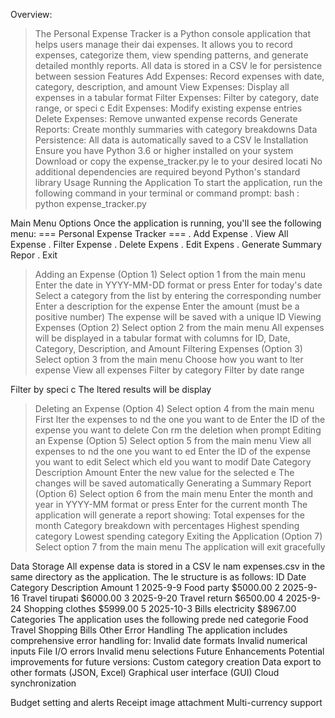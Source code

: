 Overview:
 >The Personal Expense Tracker is a Python console application that helps users manage their dai
 expenses. It allows you to record expenses, categorize them, view spending patterns, and generate
 detailed monthly reports. All data is stored in a CSV le for persistence between session
 Features
 Add Expenses:
 Record expenses with date, category, description, and amount
 View Expenses:
 Display all expenses in a tabular format
 Filter Expenses:
 Filter by category, date range, or speci c
 Edit Expenses:
 Modify existing expense entries
 Delete Expenses:
 Remove unwanted expense records
 Generate Reports:
 Create monthly summaries with category breakdowns
 Data Persistence:
 All data is automatically saved to a CSV le
 Installation
 Ensure you have Python 3.6 or higher installed on your system
 Download or copy the expense_tracker.py le to your desired locati
 No additional dependencies are required beyond Python's standard library
 Usage
 Running the Application
 To start the application, run the following command in your terminal or command prompt:
 bash :
 python expense_tracker.py

Main Menu Options
 Once the application is running, you'll see the following
 menu:
 === Personal Expense Tracker ===
 . Add Expense
 . View All Expense
 . Filter Expense
 . Delete Expens
 . Edit Expens
 . Generate Summary Repor
 . Exit
 >Adding an Expense (Option 1)
 Select option 1 from the main menu
 Enter the date in YYYY-MM-DD format or press Enter for today's date
 Select a category from the list by entering the corresponding number
 Enter a description for the expense
 Enter the amount (must be a positive number)
 The expense will be saved with a unique ID
 >Viewing Expenses (Option 2)
 Select option 2 from the main menu
 All expenses will be displayed in a tabular format with columns for ID, Date, Category, Description, and
 Amount
 >Filtering Expenses (Option 3)
 Select option 3 from the main menu
 Choose how you want to lter expense
 View all expenses
 Filter by category
 Filter by date range
 
Filter by speci c
 The ltered results will be display
 >Deleting an Expense (Option 4)
 Select option 4 from the main menu
 First lter the expenses to nd the one you want to de
 Enter the ID of the expense you want to delete
 Con rm the deletion when prompt
 >Editing an Expense (Option 5)
 Select option 5 from the main menu
 View all expenses to nd the one you want to ed
 Enter the ID of the expense you want to edit
 Select which eld you want to modif
 Date
 Category
 Description
 Amount
 Enter the new value for the selected e
 The changes will be saved automatically
 >Generating a Summary Report (Option 6)
 Select option 6 from the main menu
 Enter the month and year in YYYY-MM format or press Enter for the current month
 The application will generate a report showing:
 Total expenses for the month
 Category breakdown with percentages
 Highest spending category
 Lowest spending category
 >Exiting the Application (Option 7)
 Select option 7 from the main menu
 The application will exit gracefully
 
 Data Storage
 All expense data is stored in a CSV le nam
 expenses.csv in the same directory as the application.
 The le structure is as follows:
 ID Date Category Description Amount
 1 2025-9-9 Food party $5000.00
 2 2025-9-16 Travel tirupati $6000.00
 3 2025-9-20 Travel return $6500.00
 4 2025-9-24 Shopping clothes $5999.00
 5 2025-10-3 Bills electricity $8967.00
 Categories
 The application uses the following prede ned categorie
 Food
 Travel
 Shopping
 Bills
 Other
 Error Handling
 The application includes comprehensive error handling for:
 Invalid date formats
 Invalid numerical inputs
 File I/O errors
 Invalid menu selections
 Future Enhancements
 Potential improvements for future versions:
 Custom category creation
 Data export to other formats (JSON, Excel)
 Graphical user interface (GUI)
 Cloud synchronization
 
Budget setting and alerts
 Receipt image attachment
 Multi-currency support
